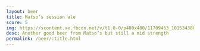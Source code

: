 ```yaml
---
layout: beer
title: Matso’s session ale
score: 5
img: https://scontent.xx.fbcdn.net/v/t1.0-0/p480x480/11709463_10153438038063745_514405702449925285_n.jpg?oh=0c0c248746d3abf4abe088e28c821b0a&oe=586ADDE0
desc: Another good beer from Matso’s but still a mid strength
permalink: /beer/:title.html
---
```

